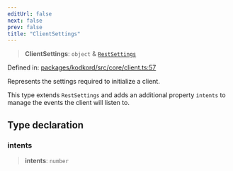 ```yaml
---
editUrl: false
next: false
prev: false
title: "ClientSettings"
---
```


> **ClientSettings**: `object` & [`RestSettings`](/api-kodkord/interfaces/restsettings/)

Defined in: [packages/kodkord/src/core/client.ts:57](https://github.com/KingsBeCattz/Kodkord/blob/5983eab654eb4f3b9082e138abddc2d7f9dac808/packages/kodkord/src/core/client.ts#L57)

Represents the settings required to initialize a client.

This type extends `RestSettings` and adds an additional property `intents` to manage
the events the client will listen to.

## Type declaration

### intents

> **intents**: `number`
